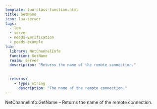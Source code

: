 ```yaml
---
template: lua-class-function.html
title: GetName
icon: lua-server
tags:
  - lua
  - server
  - needs-verification
  - needs-example
lua:
  library: NetChannelInfo
  function: GetName
  realm: server
  description: "Returns the name of the remote connection."
  
  
  returns:
    - type: string
      description: "The name of the remote connection."
---
```


<div class="lua__search__keywords">
NetChannelInfo:GetName &#x2013; Returns the name of the remote connection.
</div>
